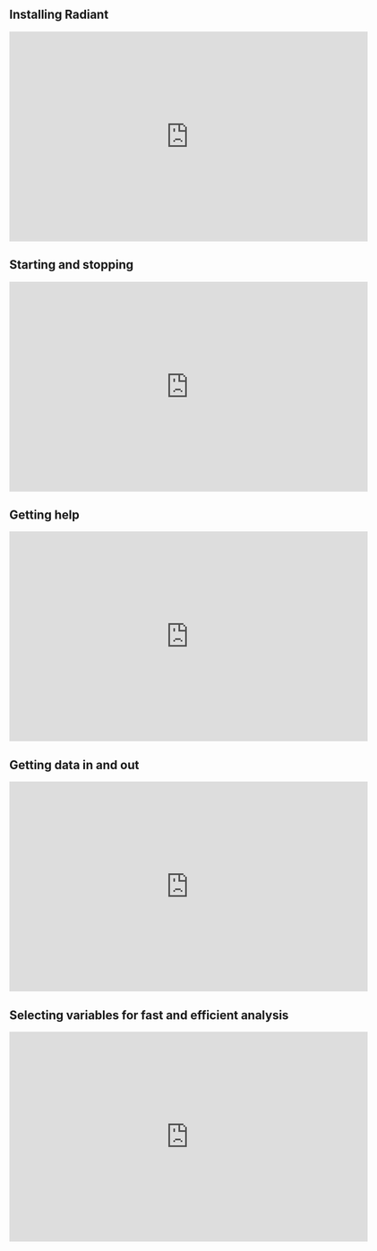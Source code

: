 ## Installing Radiant

<iframe width="640" height="375" src="https://www.youtube.com/embed/NEPSFiHH_dw" frameborder="0" allowfullscreen></iframe>

## Starting and stopping

<iframe width="640" height="375" src="https://www.youtube.com/embed/fC3EMC7N7_w" frameborder="0" allowfullscreen></iframe>

## Getting help

<iframe width="640" height="375" src="https://www.youtube.com/embed/O4w7eTmBh5M" frameborder="0" allowfullscreen></iframe>

## Getting data in and out

<iframe width="640" height="375" src="https://www.youtube.com/embed/ojNeFoMm4uQ" frameborder="0" allowfullscreen></iframe>

## Selecting variables for fast and efficient analysis

<iframe width="640" height="375" src="https://www.youtube.com/embed/-pWmlaRzbNk" frameborder="0" allowfullscreen></iframe>

<!--
## Visualizing data

<iframe width="640" height="375" src="" frameborder="0" allowfullscreen></iframe>

## Generating predictions from regression and GLM

<iframe width="640" height="375" src="//www.youtube.com/embed/Xp1REGAewGU" frameborder="0" allowfullscreen></iframe>

## Creating a report

<iframe width="640" height="375" src="//www.youtube.com/embed/T_NQPfrWN-g" frameborder="0" allowfullscreen></iframe>

 --><!--

## View data in table form
## Visualize data
## Explore data
## Transform data
-->
